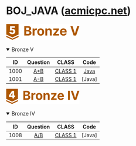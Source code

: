 BOJ_JAVA ([acmicpc.net](https://www.acmicpc.net))  
============================
![LEVEL](https://github.com/chris0825/BOJ_JAVA/blob/main/images/Bronze%20V.PNG)
<details open> <summary> Bronze V </summary>

| ID | Question | CLASS | Code |
|:-:|:-:|:-:|:-:|
| 1000 | [A+B](https://www.acmicpc.net/problem/1000) | [CLASS 1](https://solved.ac/search?query=in_class:1) | [Java](https://github.com/chris0825/BOJ_JAVA/blob/main/Math/1000.java) |
| 1001 | [A-B](https://www.acmicpc.net/problem/1001) | [CLASS 1](https://solved.ac/search?query=in_class:1) | [Java] |

![LEVEL](https://github.com/chris0825/BOJ_JAVA/blob/main/images/Bronze%20IV.PNG)
</details>
<details open> <summary> Bronze IV </summary>

| ID | Question | CLASS | Code |
|:-:|:-:|:-:|:-:|
| 1008 | [A/B](https://www.acmicpc.net/problem/1002) | [CLASS 1](https://solved.ac/search?query=in_class:1) | [Java] |
</details>
